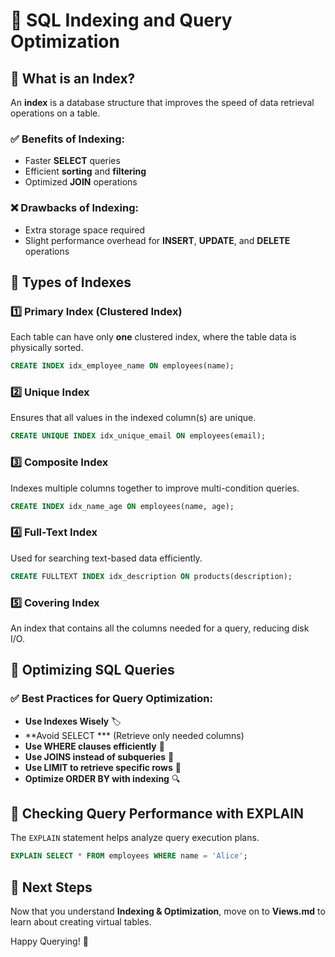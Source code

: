 # 📌 SQL Indexing and Query Optimization

## 🔹 What is an Index?
An **index** is a database structure that improves the speed of data retrieval operations on a table.

### ✅ Benefits of Indexing:
- Faster **SELECT** queries
- Efficient **sorting** and **filtering**
- Optimized **JOIN** operations

### ❌ Drawbacks of Indexing:
- Extra storage space required
- Slight performance overhead for **INSERT**, **UPDATE**, and **DELETE** operations

## 🔹 Types of Indexes

### 1️⃣ Primary Index (Clustered Index)
Each table can have only **one** clustered index, where the table data is physically sorted.
```sql
CREATE INDEX idx_employee_name ON employees(name);
```

### 2️⃣ Unique Index
Ensures that all values in the indexed column(s) are unique.
```sql
CREATE UNIQUE INDEX idx_unique_email ON employees(email);
```

### 3️⃣ Composite Index
Indexes multiple columns together to improve multi-condition queries.
```sql
CREATE INDEX idx_name_age ON employees(name, age);
```

### 4️⃣ Full-Text Index
Used for searching text-based data efficiently.
```sql
CREATE FULLTEXT INDEX idx_description ON products(description);
```

### 5️⃣ Covering Index
An index that contains all the columns needed for a query, reducing disk I/O.

## 🔹 Optimizing SQL Queries

### ✅ Best Practices for Query Optimization:
- **Use Indexes Wisely** 🏷️
- **Avoid SELECT *** (Retrieve only needed columns)
- **Use WHERE clauses efficiently** 📌
- **Use JOINS instead of subqueries** 🔄
- **Use LIMIT to retrieve specific rows** 🔢
- **Optimize ORDER BY with indexing** 🔍

## 🔹 Checking Query Performance with EXPLAIN
The `EXPLAIN` statement helps analyze query execution plans.
```sql
EXPLAIN SELECT * FROM employees WHERE name = 'Alice';
```

## 🔗 Next Steps
Now that you understand **Indexing & Optimization**, move on to **Views.md** to learn about creating virtual tables.

Happy Querying! 🚀